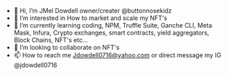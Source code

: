 - 👋 Hi, I’m JMel Dowdell owner/creater @buttonnosekidz
- 👀 I’m interested in How to market and scale my NFT's
- 🌱 I’m currently learning coding, NPM, Truffle Suite, Ganche CLI, Meta Mask, Infura, Crypto exchanges, smart contracts, yield aggregators, Block Chains, NFT's etc...
- 💞️ I’m looking to collaborate on NFT's
- 📫 How to reach me Jdowdell0716@yahoo.com or direct message my IG @jdowdell0716

<!---
buttonnosekidz/buttonnosekidz is a ✨ special ✨ repository because its `README.md` (this file) appears on your GitHub profile.
You can click the Preview link to take a look at your changes.
--->
